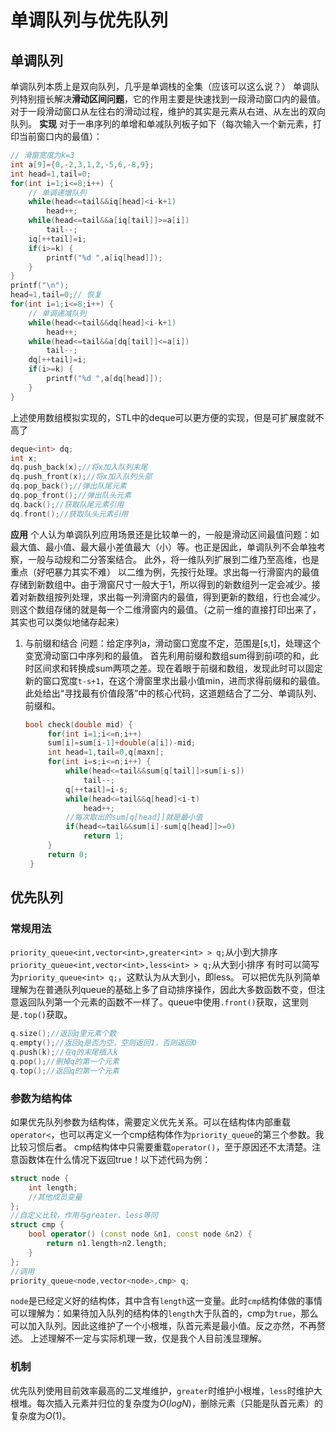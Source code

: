 # 单调队列与优先队列
## 单调队列
单调队列本质上是双向队列，几乎是单调栈的全集（应该可以这么说？）
单调队列特别擅长解决**滑动区间问题**，它的作用主要是快速找到一段滑动窗口内的最值。对于一段滑动窗口从左往右的滑动过程，维护的其实是元素从右进、从左出的双向队列。
**实现**
对于一串序列的单增和单减队列板子如下（每次输入一个新元素，打印当前窗口内的最值）：
```c++
// 滑窗宽度为k=3
int a[9]={0,-2,3,1,2,-5,6,-8,9};
int head=1,tail=0;
for(int i=1;i<=8;i++) {
    // 单调递增队列
    while(head<=tail&&iq[head]<i-k+1)
        head++;
    while(head<=tail&&a[iq[tail]]>=a[i])
        tail--;
    iq[++tail]=i;
    if(i>=k) {
        printf("%d ",a[iq[head]]);
    }
}    
printf("\n");
head=1,tail=0;// 恢复
for(int i=1;i<=8;i++) {
    // 单调递减队列
    while(head<=tail&&dq[head]<i-k+1)
        head++;
    while(head<=tail&&a[dq[tail]]<=a[i])
        tail--;
    dq[++tail]=i;
    if(i>=k) {
        printf("%d ",a[dq[head]]);
    }
}  
```
上述使用数组模拟实现的，STL中的deque可以更方便的实现，但是可扩展度就不高了
```c++
deque<int> dq;
int x;
dq.push_back(x);//将x加入队列末尾
dq.push_front(x);//将x加入队列头部
dq.pop_back();//弹出队尾元素
dq.pop_front();//弹出队头元素
dq.back();//获取队尾元素引用
dq.front();//获取队头元素引用
```
**应用**
个人认为单调队列应用场景还是比较单一的，一般是滑动区间最值问题：如最大值、最小值、最大最小差值最大（小）等。也正是因此，单调队列不会单独考察，一般与动规和二分答案结合。
此外，将一维队列扩展到二维乃至高维，也是重点（好吧暴力其实不难）
以二维为例，先按行处理。求出每一行滑窗内的最值存储到新数组中。由于滑窗尺寸一般大于1，所以得到的新数组列一定会减少。接着对新数组按列处理，求出每一列滑窗内的最值，得到更新的数组，行也会减少。则这个数组存储的就是每一个二维滑窗内的最值。（之前一维的直接打印出来了，其实也可以类似地储存起来）
1. 与前缀和结合
   问题：给定序列a，滑动窗口宽度不定，范围是[s,t]，处理这个变宽滑动窗口中序列和的最值。
   首先利用前缀和数组sum得到前i项的和，此时区间求和转换成sum两项之差。现在着眼于前缀和数组，发现此时可以固定新的窗口宽度`t-s+1`，在这个滑窗里求出最小值min，进而求得前缀和的最值。
   此处给出“寻找最有价值段落”中的核心代码，这道题结合了二分、单调队列、前缀和。
   ```c++
   bool check(double mid) {
        for(int i=1;i<=n;i++)
        sum[i]=sum[i-1]+double(a[i])-mid;
        int head=1,tail=0,q[maxn];
        for(int i=s;i<=n;i++) {
            while(head<=tail&&sum[q[tail]]>sum[i-s]) 
                tail--;
            q[++tail]=i-s;
            while(head<=tail&&q[head]<i-t) 
                head++;
            //每次取出的sum[q[head]]就是最小值
            if(head<=tail&&sum[i]-sum[q[head]]>=0)
                return 1;
        }
        return 0;
    }
    ```
## 优先队列
### 常规用法
`priority_queue<int,vector<int>,greater<int> > q;`从小到大排序
`priority_queue<int,vector<int>,less<int> > q;`从大到小排序
有时可以简写为`priority_queue<int> q;`，这默认为从大到小，即less。
可以把优先队列简单理解为在普通队列queue的基础上多了自动排序操作，因此大多数函数不变，但注意返回队列第一个元素的函数不一样了。queue中使用`.front()`获取，这里则是`.top()`获取。
```c++
q.size();//返回q里元素个数
q.empty();//返回q是否为空，空则返回1，否则返回0
q.push(k);//在q的末尾插入k
q.pop();//删掉q的第一个元素
q.top();//返回q的第一个元素
```
### 参数为结构体
如果优先队列参数为结构体，需要定义优先关系。可以在结构体内部重载`operator<`，也可以再定义一个cmp结构体作为`priority_queue`的第三个参数。我比较习惯后者。
cmp结构体中只需要重载`operator()`，至于原因还不太清楚。注意函数体在什么情况下返回true！以下述代码为例：
```c++
struct node {
    int length;
    //其他成员变量
};
//自定义比较，作用与greater、less等同
struct cmp {
    bool operator() (const node &n1, const node &n2) {
        return n1.length>n2.length;
    }
};
//调用
priority_queue<node,vector<node>,cmp> q;
```
`node`是已经定义好的结构体，其中含有`length`这一变量。此时`cmp`结构体做的事情可以理解为：如果待加入队列的结构体的`length`大于队首的，cmp为`true`，那么可以加入队列。因此这维护了一个小根堆，队首元素是最小值。反之亦然，不再赘述。
上述理解不一定与实际机理一致，仅是我个人目前浅显理解。

### 机制
优先队列使用目前效率最高的二叉堆维护，`greater`时维护小根堆，`less`时维护大根堆。每次插入元素并归位的复杂度为$O(logN)$，删除元素（只能是队首元素）的复杂度为$O(1)$。
